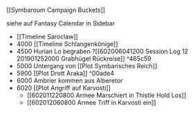 [[Symbaroum Campaign Buckets]]

siehe auf Fantasy Calendar in Sidebar

- [[Timeline Saroclaw]]
- 4000 [[Timeline Schlangenkönige]]
- 4500 Hurian Lo begraben ?[[602006041200 Session Log 12 201901252000 Grabhügel Rückreise]] ^465c59
- 5000 Untergang von [[Plot Symbarisches Reich]]
- 5900 [[Plot Drott Araka]] ^00ade4
- 6000 Ambrier kommen aus Alberetor
- 6020 [[Plot Angriff auf Karvosti]]
	- [[602011220800 Armee Marschiert in Thistle Hold Los]]
	- [[602012060800 Armee Triff in Karvosti ein]]
